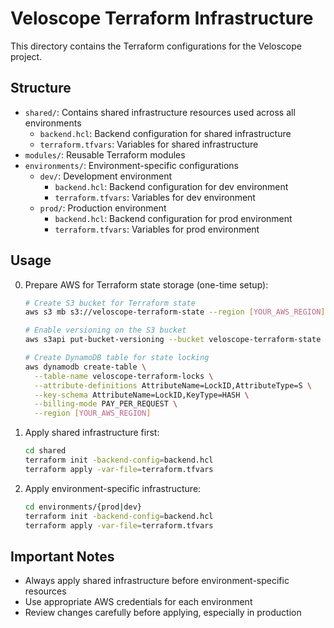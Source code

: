 # Veloscope Terraform Infrastructure

This directory contains the Terraform configurations for the Veloscope project.

## Structure
- `shared/`: Contains shared infrastructure resources used across all environments
  - `backend.hcl`: Backend configuration for shared infrastructure
  - `terraform.tfvars`: Variables for shared infrastructure
- `modules/`: Reusable Terraform modules
- `environments/`: Environment-specific configurations
  - `dev/`: Development environment
    - `backend.hcl`: Backend configuration for dev environment
    - `terraform.tfvars`: Variables for dev environment
  - `prod/`: Production environment
    - `backend.hcl`: Backend configuration for prod environment
    - `terraform.tfvars`: Variables for prod environment

## Usage
0. Prepare AWS for Terraform state storage (one-time setup):
    ```bash
    # Create S3 bucket for Terraform state
    aws s3 mb s3://veloscope-terraform-state --region [YOUR_AWS_REGION]

    # Enable versioning on the S3 bucket
    aws s3api put-bucket-versioning --bucket veloscope-terraform-state --versioning-configuration Status=Enabled

    # Create DynamoDB table for state locking
    aws dynamodb create-table \
      --table-name veloscope-terraform-locks \
      --attribute-definitions AttributeName=LockID,AttributeType=S \
      --key-schema AttributeName=LockID,KeyType=HASH \
      --billing-mode PAY_PER_REQUEST \
      --region [YOUR_AWS_REGION]
    ```

1. Apply shared infrastructure first:
    ```bash
    cd shared
    terraform init -backend-config=backend.hcl
    terraform apply -var-file=terraform.tfvars
    ```

2. Apply environment-specific infrastructure:
    ```bash
    cd environments/{prod|dev}
    terraform init -backend-config=backend.hcl
    terraform apply -var-file=terraform.tfvars
    ```

## Important Notes
- Always apply shared infrastructure before environment-specific resources
- Use appropriate AWS credentials for each environment
- Review changes carefully before applying, especially in production
